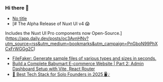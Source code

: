 ### Hi there 👋

<!-- daily.dev BOOKMARKS:START -->
- [No title](https://app.daily.dev/posts/JkpcCQsPT?utm_source=rss&utm_medium=bookmarks&utm_campaign=PnGboN99PhXCxFrWGGg2C)
- [# The Alpha Release of Nuxt UI v4 😱

Includes the Nuxt UI Pro components now Open-Source.](https://app.daily.dev/posts/oc3AvnHNv?utm_source=rss&utm_medium=bookmarks&utm_campaign=PnGboN99PhXCxFrWGGg2C)
- [FileFaker: Generate sample files of various types and sizes in seconds.](https://app.daily.dev/posts/VtZgcGOrT?utm_source=rss&utm_medium=bookmarks&utm_campaign=PnGboN99PhXCxFrWGGg2C)
- [Build a Complete Babymart E-commerce Website | Part 2: Admin Dashboard Setup with Vite, React Router](https://app.daily.dev/posts/8dgGMGAuF?utm_source=rss&utm_medium=bookmarks&utm_campaign=PnGboN99PhXCxFrWGGg2C)
- [🚀 Best Tech Stack for Solo Founders in 2025 🖥️💡](https://app.daily.dev/posts/bzmBamsP0?utm_source=rss&utm_medium=bookmarks&utm_campaign=PnGboN99PhXCxFrWGGg2C)
<!-- daily.dev BOOKMARKS:END -->

<!--
**dinesh4monto/dinesh4monto** is a ✨ _special_ ✨ repository because its `README.md` (this file) appears on your GitHub profile.

Here are some ideas to get you started:

- 🔭 I’m currently working on ...
- 🌱 I’m currently learning ...
- 👯 I’m looking to collaborate on ...
- 🤔 I’m looking for help with ...
- 💬 Ask me about ...
- 📫 How to reach me: ...
- 😄 Pronouns: ...
- ⚡ Fun fact: ...
-->
